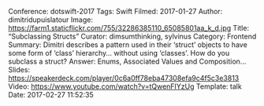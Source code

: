 Conference: dotswift-2017
Tags: Swift
Filmed: 2017-01-27
Author: dimitridupuislatour
Image: https://farm1.staticflickr.com/755/32286385110_65085801aa_k_d.jpg
Title: “Subclassing Structs”
Curator: dimsumthinking, sylvinus
Category: Frontend
Summary: Dimitri describes a pattern used in their ‘struct’ objects to have some form of ‘class’ hierarchy… without using ‘classes’. How do you subclass a struct? Answer: Enums, Associated Values and Composition…
Slides: https://speakerdeck.com/player/0c6a0ff78eba47308efa9c4f5c3e3813
Video: https://www.youtube.com/watch?v=tQwenFIYzUg
Template: talk
Date: 2017-02-27 11:52:35